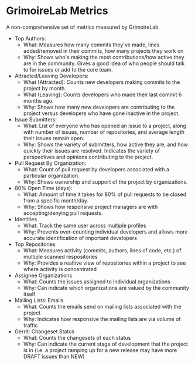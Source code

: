 # GrimoireLab Metrics

A non-comprehensive set of metrics measured by GrimoireLab

* Top Authors:
  * What: Measures how many commits they've made, lines added/removed in their commits, how many projects they work on
  * Why: Shows who's making the most contributions/how active they are in the community. Gives a good idea of who people should talk to for issues or add to the core team.
* Attracted/Leaving Developers:
  * What (Attracted): Counts new developers making commits to the project by month.
  * What (Leaving): Counts developers who made their last commit 6 months ago.
  * Why: Shows how many new developers are contributing to the project versus developers who have gone inactive in the project.
* Issue Submitters:
  * What: List of everyone who has opened an issue to a project, along with number of issues, number of repositories, and average length their issues remain open.
  * Why: Shows the variety of submitters, how active they are, and how quickly their issues are resolved. Indicates the variety of perspectives and opinions contributing to the project.
* Pull Request By Organization:
  * What: Count of pull request by developers associated with a particular organization.
  * Why: Shows ownership and support of the project by organizations.
* 80% Open Time (days):
  * What: Amount of time it takes for 80% of pull requests to be closed from a specific month/day.
  * Why: Shows how responsive project managers are with accepting/denying pull requests.
* Identities
  * What: Track the same user across multiple profiles
  * Why: Prevents over-counting individual developers and allows more accurate identification of important developers
* Top Repositories
  * What: Measures activity (commits, authors, lines of code, etc.) of multiple scanned respositories
  * Why: Provides a realtive view of repositories within a project to see where activity is concentrated
* Assignee Organizations
  * What: Counts the issues assigned to individual organizations
  * Why: Can indicate which organizations are valued by the community itself
* Mailing Lists: Emails
  * What: Counts the emails send on mailing lists associated with the project
  * Why: Indicates how responsive the mailing lists are via volume of traffic
* Gerrit: Changeset Status
  * What: Counts the changesets of each status
  * Why: Can indicate the current stage of development that the project is in (i.e. a project ramping up for a new release may have more DRAFT issues than NEW)
